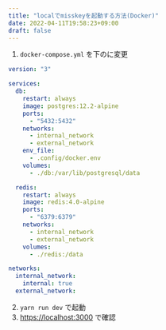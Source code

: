 ```yaml
---
title: "localでmisskeyを起動する方法(Docker)"
date: 2022-04-11T19:58:23+09:00
draft: false
---
```


1. `docker-compose.yml`  を下のに変更

```yaml
version: "3"

services:
  db:
    restart: always
    image: postgres:12.2-alpine
    ports:
      - "5432:5432"
    networks:
      - internal_network
      - external_network
    env_file:
      - .config/docker.env
    volumes:
      - ./db:/var/lib/postgresql/data

  redis:
    restart: always
    image: redis:4.0-alpine
    ports:
      - "6379:6379"
    networks:
      - internal_network
      - external_network
    volumes:
      - ./redis:/data

networks:
  internal_network:
    internal: true
  external_network:
```

2. `yarn run dev` で起動
3. [https://localhost:3000](https://localhost:3000) で確認
